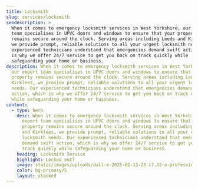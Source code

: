 ```yaml
---
title: Locksmith
slug: services/locksmith
seodescription: >
  When it comes to emergency locksmith services in West Yorkshire, our expert
  team specialises in UPVC doors and windows to ensure that your property
  remains secure around the clock. Serving areas including Leeds and Kirklees,
  we provide prompt, reliable solutions to all your urgent locksmith needs. Our
  experienced technicians understand that emergencies demand swift action, which
  is why we offer 24/7 service to get you back on track quickly while
  safeguarding your home or business.
description: When it comes to emergency locksmith services in West Yorkshire,
  our expert team specialises in UPVC doors and windows to ensure that your
  property remains secure around the clock. Serving areas including Leeds and
  Kirklees, we provide prompt, reliable solutions to all your urgent locksmith
  needs. Our experienced technicians understand that emergencies demand swift
  action, which is why we offer 24/7 service to get you back on track quickly
  while safeguarding your home or business.
content:
  - type: hero
    desc: When it comes to emergency locksmith services in West Yorkshire, our
      expert team specialises in UPVC doors and windows to ensure that your
      property remains secure around the clock. Serving areas including Leeds
      and Kirklees, we provide prompt, reliable solutions to all your urgent
      locksmith needs. Our experienced technicians understand that emergencies
      demand swift action, which is why we offer 24/7 service to get you back on
      track quickly while safeguarding your home or business.
    heading: Locksmith Service
    highlight: Locked out?
    image: static/images/uploads/dall-e-2025-02-13-23.17.32-a-professional-locksmith-picking-a-lock-on-a-stylish-wooden-door-in-a-modern-elegant-interior.-the-locksmith-wearing-a-tool-belt-and-gloves-is-care.webp
    color: bg-primary/5
    layout: stacked
---
```

